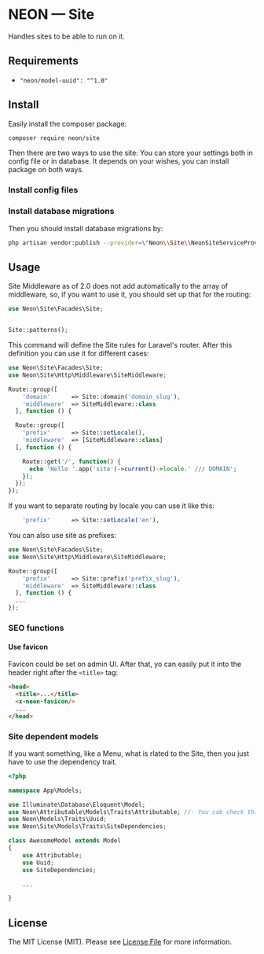 # NEON &mdash; Site
Handles sites to be able to run on it.

## Requirements
* `"neon/model-uuid": "^1.0"`

## Install
Easily install the composer package:
```bash
composer require neon/site
```
Then there are two ways to use the site: You can store your settings both in config file or in database. It depends on your wishes, you can install package on both ways.

### Install config files

### Install database migrations

Then you should install database migrations by:
```bash
php artisan vendor:publish --provider=\"Neon\\Site\\NeonSiteServiceProvider\"
```

## Usage

Site Middleware as of 2.0 does not add automatically to the array of middleware, so, if you want to use it, you should set up that for the routing:

```php
use Neon\Site\Facades\Site;


Site::patterns();
```

This command will define the Site rules for Laravel's router. After this definition you can use it for different cases:

```php
use Neon\Site\Facades\Site;
use Neon\Site\Http\Middleware\SiteMiddleware;

Route::group([
    'domain'      => Site::domain('domain_slug'),
    'middleware'  => SiteMiddleware::class
  ], function () {

  Route::group([
    'prefix'      => Site::setLocale(),
    'middleware'  => [SiteMiddleware::class]
  ], function () {

    Route::get('/', function() {
      echo 'Hello '.app('site')->current()->locale.' /// DOMAIN';
    });
  });
});
```

If you want to separate routing by locale you can use it like this:

```php
    'prefix'      => Site::setLocale('en'),
```

You can also use site as prefixes:

```php
use Neon\Site\Facades\Site;
use Neon\Site\Http\Middleware\SiteMiddleware;

Route::group([
    'prefix'      => Site::prefix('prefix_slug'),
    'middleware'  => SiteMiddleware::class
  ], function () {
  ...
});
```

### SEO functions

#### Use favicon

Favicon could be set on admin UI. After that, yo can easily put it into the header right after the `<title>` tag:

```html
<head>
  <title>...</title>
  <x-neon-favicon/>
  ...
</head>
```
### Site dependent models

If you want something, like a Menu, what is rlated to the Site, then you just have to use the dependency trait.
```php
<?php

namespace App\Models;

use Illuminate\Database\Eloquent\Model;
use Neon\Attributable\Models\Traits\Attributable; //- You cab check this too...
use Neon\Models\Traits\Uuid;
use Neon\Site\Models\Traits\SiteDependencies;

class AwesomeModel extends Model
{
    use Attributable;
    use Uuid;
    use SiteDependencies;

    ...

}
```
<!-- ## How It Works?

It's so easy basically. The "variables", a.k.a. attributes stored in database in the `attributes` table. -->

## License

The MIT License (MIT). Please see [License File](LICENSE.md) for more information.